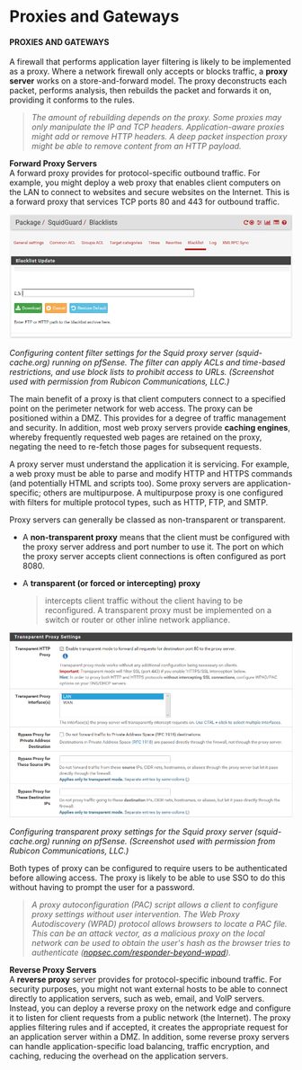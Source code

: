 # Proxies and Gateways

#### PROXIES AND GATEWAYS

A firewall that performs application layer filtering is likely to be implemented as a proxy. Where a network firewall only accepts or blocks traffic, a **proxy server** works on a store-and-forward model. The proxy deconstructs each packet, performs analysis, then rebuilds the packet and forwards it on, providing it conforms to the rules.

> _The amount of rebuilding depends on the proxy. Some proxies may only manipulate the IP and TCP headers. Application-aware proxies might add or remove HTTP headers. A deep packet inspection proxy might be able to remove content from an HTTP payload._

**Forward Proxy Servers**  
A forward proxy provides for protocol-specific outbound traffic. For example, you might deploy a web proxy that enables client computers on the LAN to connect to websites and secure websites on the Internet. This is a forward proxy that services TCP ports 80 and 443 for outbound traffic.

![](./img/proxies.png)

_Configuring content filter settings for the Squid proxy server (squid-cache.org) running on pfSense. The filter can apply ACLs and time-based restrictions, and use block lists to prohibit access to URLs. (Screenshot used with permission from Rubicon Communications, LLC.)_

The main benefit of a proxy is that client computers connect to a specified point on the perimeter network for web access. The proxy can be positioned within a DMZ. This provides for a degree of traffic management and security. In addition, most web proxy servers provide **caching engines**, whereby frequently requested web pages are retained on the proxy, negating the need to re-fetch those pages for subsequent requests.

A proxy server must understand the application it is servicing. For example, a web proxy must be able to parse and modify HTTP and HTTPS commands (and potentially HTML and scripts too). Some proxy servers are application-specific; others are multipurpose. A multipurpose proxy is one configured with filters for multiple protocol types, such as HTTP, FTP, and SMTP.

Proxy servers can generally be classed as non-transparent or transparent.

-   A **non-transparent proxy** means that the client must be configured with the proxy server address and port number to use it. The port on which the proxy server accepts client connections is often configured as port 8080.
    
-   A **transparent (or forced or intercepting) proxy**
    
    > intercepts client traffic without the client having to be reconfigured. A transparent proxy must be implemented on a switch or router or other inline network appliance.

![](./img/proxies1.png)

_Configuring transparent proxy settings for the Squid proxy server (squid-cache.org) running on pfSense. (Screenshot used with permission from Rubicon Communications, LLC.)_

Both types of proxy can be configured to require users to be authenticated before allowing access. The proxy is likely to be able to use SSO to do this without having to prompt the user for a password.

> _A proxy autoconfiguration (PAC) script allows a client to configure proxy settings without user intervention. The Web Proxy Autodiscovery (WPAD) protocol allows browsers to locate a PAC file. This can be an attack vector, as a malicious proxy on the local network can be used to obtain the user's hash as the browser tries to authenticate ([nopsec.com/responder-beyond-wpad](https://course.adinusa.id/sections/proxies-and-gateways))._

**Reverse Proxy Servers**  
A **reverse proxy** server provides for protocol-specific inbound traffic. For security purposes, you might not want external hosts to be able to connect directly to application servers, such as web, email, and VoIP servers. Instead, you can deploy a reverse proxy on the network edge and configure it to listen for client requests from a public network (the Internet). The proxy applies filtering rules and if accepted, it creates the appropriate request for an application server within a DMZ. In addition, some reverse proxy servers can handle application-specific load balancing, traffic encryption, and caching, reducing the overhead on the application servers.